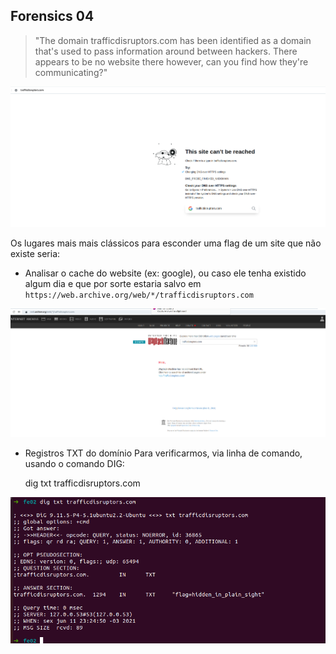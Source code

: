 ﻿
## Forensics 04

> "The domain trafficdisruptors.com has been identified as a domain
> that's used to pass information around between hackers. There appears
> to be no website there however, can you find how they're
> communicating?"

![enter image description here](Forensic04.png)

Os lugares mais mais clássicos para esconder uma flag de um site que não existe seria:

- Analisar o cache do website (ex: google), ou caso ele tenha existido algum dia e que por sorte estaria salvo em `https://web.archive.org/web/*/trafficdisruptors.com`

![enter image description here](Forensic04-Wayback.png)

- Registros TXT do domínio
Para verificarmos, via linha de comando, usando o comando DIG:

    dig txt trafficdisruptors.com

![enter image description here](Forensic04-Flag-Reveal.png)
